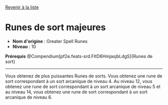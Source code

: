 [Revenir à la liste](list.md)

# Runes de sort majeures

 * **Nom d'origine** : Greater Spell Runes
 * **Niveau** : 10


<p><span id="ctl00_MainContent_DetailedOutput"><strong>Prérequis</strong> @Compendium[pf2e.feats-srd.FItD6HmjasjbLdgS]{Runes de sort}<br></span></p>
<hr>
<p>Vous obtenez de plus puissantes Runes de sorts. Vous obtenez une rune de sort correspondant à un sort arcanique de niveau 4. Au niveau 12, vous obtenez une rune de sort correspondant à un sort arcanique de niveau 5 et au niveau 14, vous obtenez une rune de sort correspondant à un sort arcanique de niveau 6.&nbsp;</p>
